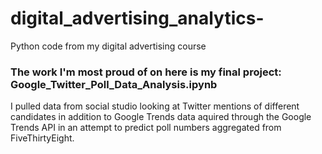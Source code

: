 # digital_advertising_analytics-
Python code from my digital advertising course

### The work I'm most proud of on here is my final project: Google_Twitter_Poll_Data_Analysis.ipynb
I pulled data from social studio looking at Twitter mentions of different candidates in addition to Google Trends data aquired through the Google Trends API in an attempt to predict poll numbers aggregated from FiveThirtyEight.
